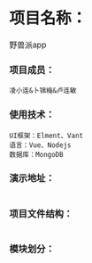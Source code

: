 # 项目名称：

野兽派app

### 项目成员：
```
凌小连&卜锦梅&卢连敏
```

### 使用技术：
```
UI框架：Elment、Vant
语言：Vue、Nodejs
数据库：MongoDB
```

### 演示地址：
```

```

### 项目文件结构：
```

```



### 模块划分：